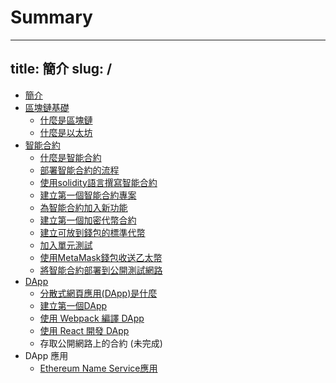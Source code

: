 # Summary
---
title: 簡介
slug: /
---

* [簡介](README.md)
* [區塊鏈基礎](blockchain.md)
  - [什麼是區塊鏈](what-is-blockchain.md)
  - [什麼是以太坊](what-is-ethereum.md)
* [智能合約](smart-contract.md)
  - [什麼是智能合約](what-is-smart-contract.md)
  - [部署智能合約的流程](deploy-smart-contract.md)
  - [使用solidity語言撰寫智能合約](write-smart-contract-with-solidity.md)
  - [建立第一個智能合約專案](create-first-smart-contract-project.md)
  - [為智能合約加入新功能](add-new-method-in-smart-contract.md)
  - [建立第一個加密代幣合約](create-a-crypto-token.md)
  - [建立可放到錢包的標準代幣](create-an-erc20-compatible-token.md)
  - [加入單元測試](add-unit-test.md)
  - [使用MetaMask錢包收送乙太幣](howto-send-ether-from-wallet.md)
  - [將智能合約部署到公開測試網路](deploy-to-testnet.md)
* [DApp](dapp.md)
  - [分散式網頁應用(DApp)是什麼](what-is-dapp.md)
  - [建立第一個DApp](create-first-dapp.md)
  - [使用 Webpack 編譯 DApp](dapp_with_webpack.md)
  - [使用 React 開發 DApp](dapp-with-create-react-app.md)
  - 存取公開網路上的合約  (未完成)
* DApp 應用
  - [Ethereum Name Service應用](ens.md)
